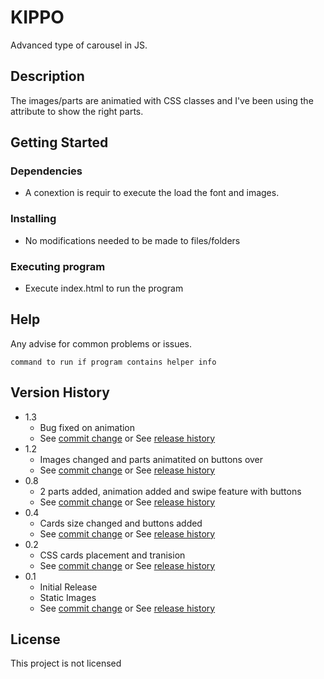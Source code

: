 # KIPPO

Advanced type of carousel in JS.

## Description

The images/parts are animatied with CSS classes and I've been using the attribute to show the right parts.

## Getting Started

### Dependencies

* A conextion is requir to execute the load the font and images. 

### Installing

* No modifications needed to be made to files/folders

### Executing program

* Execute index.html to run the program

## Help

Any advise for common problems or issues.
```
command to run if program contains helper info
```

## Version History


* 1.3
    * Bug fixed on animation  
    * See [commit change](https://github.com/emerone/KIPPO/commit/95ed5e52eaaa712e68110efa9c56cb2390580a41) or See [release history](https://github.com/emerone/KIPPO/commits/master)
* 1.2
    * Images changed and parts animatited on buttons over 
    * See [commit change](https://github.com/emerone/KIPPO/commit/706364dceb52518b019115bc140cd0b6080d37ed) or See [release history](https://github.com/emerone/KIPPO/commits/master)
* 0.8
    * 2 parts added, animation added and swipe feature with buttons
    * See [commit change](https://github.com/emerone/KIPPO/commit/2f9c6b88d83547d40e841fc85ca0b2c281e002c2) or See [release history](https://github.com/emerone/KIPPO/commits/master)
* 0.4
    * Cards size changed and buttons added
    * See [commit change](https://github.com/emerone/KIPPO/commit/c4b60a846ffb7644fd87235cd5ee54b433253ceb) or See [release history](https://github.com/emerone/KIPPO/commits/master)
* 0.2
    * CSS cards placement and tranision
    * See [commit change](https://github.com/emerone/KIPPO/commit/cb7e0c4129a905b727c325e08b4f8d0c7fb53951) or See [release history](https://github.com/emerone/KIPPO/commits/master)
* 0.1
    * Initial Release
    * Static Images 
    * See [commit change](https://github.com/emerone/KIPPO/commit/9c3fefd6f326afe9c74dc1db38261a7cd14191ec) or See [release history](https://github.com/emerone/KIPPO/commits/master)

## License

This project is not licensed